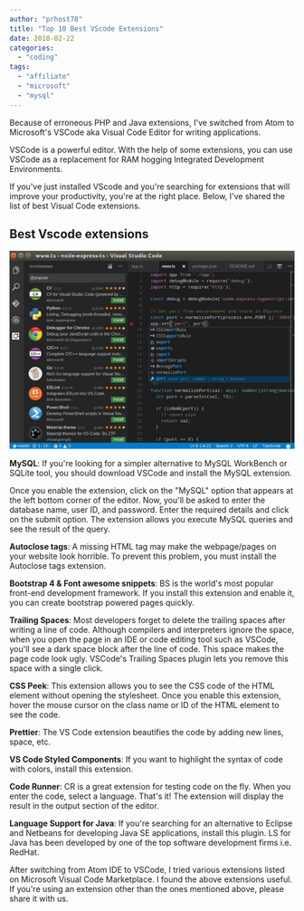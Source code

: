```yaml
---
author: "prhost78"
title: "Top 10 Best VScode Extensions"
date: 2018-02-22
categories: 
  - "coding"
tags: 
  - "affiliate"
  - "microsoft"
  - "mysql"
---
```


Because of erroneous PHP and Java extensions, I've switched from Atom to Microsoft's VSCode aka Visual Code Editor for writing applications.

VSCode is a powerful editor. With the help of some extensions, you can use VSCode as a replacement for RAM hogging Integrated Development Environments.

If you've just installed VScode and you're searching for extensions that will improve your productivity, you're at the right place. Below, I've shared the list of best Visual Code extensions.

## Best Vscode extensions

![VSCode](images/VSCode.jpg)

**MySQL**: If you're looking for a simpler alternative to MySQL WorkBench or SQLite tool, you should download VSCode and install the MySQL extension.

Once you enable the extension, click on the "MySQL" option that appears at the left bottom corner of the editor. Now, you'll be asked to enter the database name, user ID, and password. Enter the required details and click on the submit option. The extension allows you execute MySQL queries and see the result of the query.

**Autoclose tags**: A missing HTML tag may make the webpage/pages on your website look horrible. To prevent this problem, you must install the Autoclose tags extension.

**Bootstrap 4 & Font awesome snippets**: BS is the world's most popular front-end development framework. If you install this extension and enable it, you can create bootstrap powered pages quickly.

**Trailing Spaces**: Most developers forget to delete the trailing spaces after writing a line of code. Although compilers and interpreters ignore the space, when you open the page in an IDE or code editing tool such as VSCode, you'll see a dark space block after the line of code. This space makes the page code look ugly. VSCode's Trailing Spaces plugin lets you remove this space with a single click.

**CSS Peek**: This extension allows you to see the CSS code of the HTML element without opening the stylesheet. Once you enable this extension, hover the mouse cursor on the class name or ID of the HTML element to see the code.

**Prettier**: The VS Code extension beautifies the code by adding new lines, space, etc.

**VS Code Styled Components**: If you want to highlight the syntax of code with colors, install this extension.

**Code Runner**: CR is a great extension for testing code on the fly. When you enter the code, select a language. That's it! The extension will display the result in the output section of the editor.

**Language Support for Java**: If you're searching for an alternative to Eclipse and Netbeans for developing Java SE applications, install this plugin. LS for Java has been developed by one of the top software development firms i.e. RedHat.

After switching from Atom IDE to VSCode, I tried various extensions listed on Microsoft Visual Code Marketplace. I found the above extensions useful. If you're using an extension other than the ones mentioned above, please share it with us.
